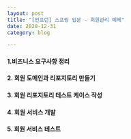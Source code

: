 ```yaml
---
layout: post
title: "[인프런] 스프링 입문 - 회원관리 예제"
date: 2020-12-31
category: blog

---
```


#### 1.비즈니스 요구사항 정리

#### 2. 회원 도메인과 리포지토리 만들기

#### 3. 회원 리포지토리 테스트 케이스 작성

#### 4. 회원 서비스 개발

#### 5. 회원 서비스 테스트
